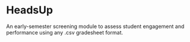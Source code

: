 # HeadsUp
An early-semester screening module to assess student engagement and performance using any .csv gradesheet format.

